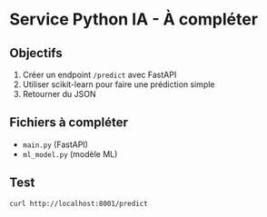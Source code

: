# Service Python IA - À compléter

## Objectifs
1. Créer un endpoint `/predict` avec FastAPI
2. Utiliser scikit-learn pour faire une prédiction simple
3. Retourner du JSON

## Fichiers à compléter
- `main.py` (FastAPI)
- `ml_model.py` (modèle ML)

## Test
`curl http://localhost:8001/predict`
